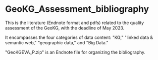 # GeoKG_Assessment_bibliography
This is the literature (Endnote format and pdfs) related to the quality assessment of the GeoKG, with the deadline of May 2023.

It encompasses the four categories of data content: "KG," "linked data & semantic web," "geographic data," and "Big Data."

"GeoKGEVA_P.zip" is an Endnote file for organizing the bibliography. 
